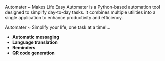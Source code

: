 Automater ~ Makes Life Easy
     Automater is a Python-based automation tool designed to simplify day-to-day tasks. 
        It combines multiple utilities into a single application to enhance productivity and efficiency.

Automater ~ Simplify your life, one task at a time!...
- **Automatic messaging**
- **Language translation**
- **Reminders**
- **QR code generation**




